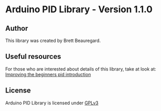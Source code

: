 Arduino PID Library - Version 1.1.0
=================

## Author
This library was created by Brett Beauregard.

## Useful resources
For those who are interested about details of this library, take at look at:
[Improving the beginners pid introduction](http://brettbeauregard.com/blog/2011/04/improving-the-beginners-pid-introduction/)

## License
Arduino PID Library is licensed under [GPLv3](LICENSE)
